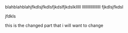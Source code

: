 blahblahblahjfkdlsjfkdlsfjkdslfjkdslklllll llllllllllllllllll
fjkdlsjfkdsl

jfdkls

this is the changed part that i will want to change